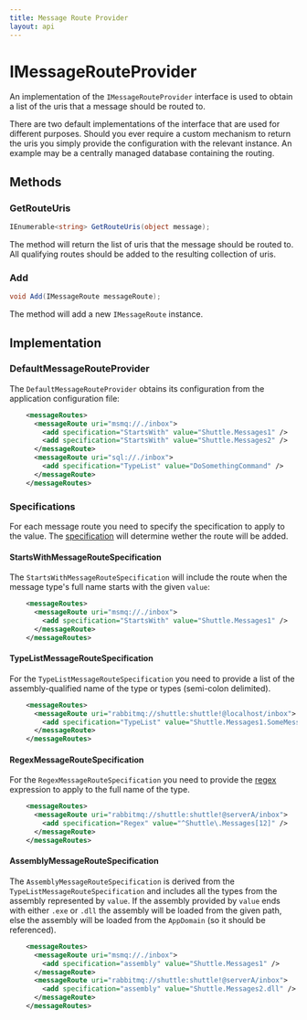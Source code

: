 ```yaml
---
title: Message Route Provider
layout: api
---
```

# IMessageRouteProvider

An implementation of the `IMessageRouteProvider` interface is used to obtain a list of the uris that a message should be routed to.

There are two default implementations of the interface that are used for different purposes.  Should you ever require a custom mechanism to return the uris you simply provide the configuration with the relevant instance.  An example may be a centrally managed database containing the routing.

## Methods

### GetRouteUris

``` c#
IEnumerable<string> GetRouteUris(object message);
```

The method will return the list of uris that the message should be routed to.  All qualifying routes should be added to the resulting collection of uris.

### Add

``` c#
void Add(IMessageRoute messageRoute);
```

The method will add a new `IMessageRoute` instance.

## Implementation

### DefaultMessageRouteProvider

The `DefaultMessageRouteProvider` obtains its configuration from the application configuration file:

```xml
    <messageRoutes>
      <messageRoute uri="msmq://./inbox">
        <add specification="StartsWith" value="Shuttle.Messages1" />
        <add specification="StartsWith" value="Shuttle.Messages2" />
      </messageRoute>
      <messageRoute uri="sql://./inbox">
        <add specification="TypeList" value="DoSomethingCommand" />
      </messageRoute>
    </messageRoutes>
```

### Specifications

For each message route you need to specify the specification to apply to the value.  The [specification](http://en.wikipedia.org/wiki/Specification_pattern) will determine wether the route will be added.

#### StartsWithMessageRouteSpecification

The `StartsWithMessageRouteSpecification` will include the route when the message type's full name starts with the given `value`:

``` xml
    <messageRoutes>
      <messageRoute uri="msmq://./inbox">
        <add specification="StartsWith" value="Shuttle.Messages1" />
      </messageRoute>
    </messageRoutes>
```

#### TypeListMessageRouteSpecification

For the `TypeListMessageRouteSpecification` you need to provide a list of the assembly-qualified name of the type or types (semi-colon delimited).

```xml
    <messageRoutes>
      <messageRoute uri="rabbitmq://shuttle:shuttle!@localhost/inbox">
        <add specification="TypeList" value="Shuttle.Messages1.SomeMessage, Shuttle.Message1;Shuttle.Messages2.SomeMessage, Shuttle.Message2" />
      </messageRoute>
    </messageRoutes>
```

#### RegexMessageRouteSpecification

For the `RegexMessageRouteSpecification` you need to provide the [regex](http://msdn.microsoft.com/en-us/library/system.text.regularexpressions.regex.aspx) expression to apply to the full name of the type.

```xml
    <messageRoutes>
      <messageRoute uri="rabbitmq://shuttle:shuttle!@serverA/inbox">
        <add specification="Regex" value="^Shuttle\.Messages[12]" />
      </messageRoute>
    </messageRoutes>
```

#### AssemblyMessageRouteSpecification

The `AssemblyMessageRouteSpecification` is derived from the `TypeListMessageRouteSpecification` and includes all the types from the assembly represented by `value`.  If the assembly provided by `value` ends with either `.exe` or `.dll` the assembly will be loaded from the given path, else the assembly will be loaded from the `AppDomain` (so it should be referenced).

``` xml
    <messageRoutes>
      <messageRoute uri="msmq://./inbox">
        <add specification="assembly" value="Shuttle.Messages1" />
      </messageRoute>
      <messageRoute uri="rabbitmq://shuttle:shuttle!@serverA/inbox">
        <add specification="assembly" value="Shuttle.Messages2.dll" />
      </messageRoute>
    </messageRoutes>
```
